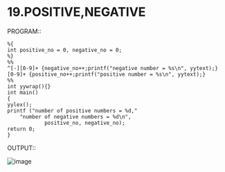 # 19.POSITIVE,NEGATIVE

PROGRAM::

	%{
	int positive_no = 0, negative_no = 0;
	%}
	%%
	^[-][0-9]+ {negative_no++;printf("negative number = %s\n", yytext);}
	[0-9]+ {positive_no++;printf("positive number = %s\n", yytext);} 	
	%%
	int yywrap(){}
	int main()											
	{
	yylex();
	printf ("number of positive numbers = %d,"
		"number of negative numbers = %d\n",
				positive_no, negative_no);
	return 0;
	}
 
OUTPUT::

![image](https://github.com/user-attachments/assets/5c805865-7ca7-475f-955e-2d7e8a634984)
